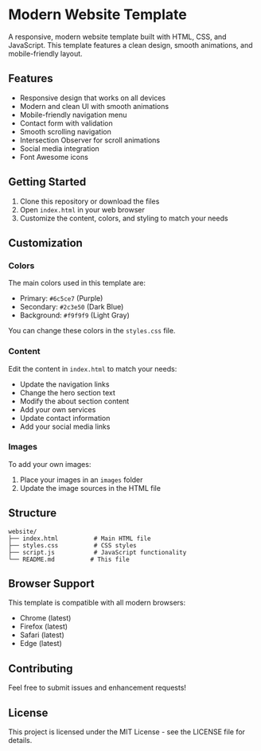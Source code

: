 # Modern Website Template

A responsive, modern website template built with HTML, CSS, and JavaScript. This template features a clean design, smooth animations, and mobile-friendly layout.

## Features

- Responsive design that works on all devices
- Modern and clean UI with smooth animations
- Mobile-friendly navigation menu
- Contact form with validation
- Smooth scrolling navigation
- Intersection Observer for scroll animations
- Social media integration
- Font Awesome icons

## Getting Started

1. Clone this repository or download the files
2. Open `index.html` in your web browser
3. Customize the content, colors, and styling to match your needs

## Customization

### Colors
The main colors used in this template are:
- Primary: `#6c5ce7` (Purple)
- Secondary: `#2c3e50` (Dark Blue)
- Background: `#f9f9f9` (Light Gray)

You can change these colors in the `styles.css` file.

### Content
Edit the content in `index.html` to match your needs:
- Update the navigation links
- Change the hero section text
- Modify the about section content
- Add your own services
- Update contact information
- Add your social media links

### Images
To add your own images:
1. Place your images in an `images` folder
2. Update the image sources in the HTML file

## Structure

```
website/
├── index.html          # Main HTML file
├── styles.css          # CSS styles
├── script.js           # JavaScript functionality
└── README.md          # This file
```

## Browser Support

This template is compatible with all modern browsers:
- Chrome (latest)
- Firefox (latest)
- Safari (latest)
- Edge (latest)

## Contributing

Feel free to submit issues and enhancement requests!

## License

This project is licensed under the MIT License - see the LICENSE file for details. 